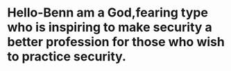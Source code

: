 # Hello-Benn am a God,fearing type who is inspiring to make security a better profession for those who wish to practice security.
